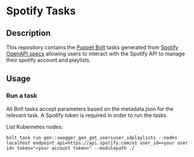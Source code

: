 
# Spotify Tasks

## Description

This repository contains the [Puppet Bolt](https://puppet.com/docs/bolt/0.x/bolt.html) tasks generated from [Spotify OpenAPI specs](https://github.com/APIs-guru/openapi-directory/tree/master/APIs/spotify.com) allowing users to interact with the Spotify API to manage their spotify account and playlists.

## Usage

### Run a task

All Bolt tasks accept parameters based on the metadata.json for the relevant task. A Spotify token is required in order to run the tasks.

List Kubernetes nodes:

```bolt task run gen::swagger_gen_get_usersuser_idplaylists --nodes localhost endpoint_api=https://api.spotify.com/v1 user_id=<your user id> token="<your account token>" --modulepath ./```
